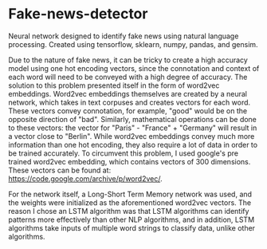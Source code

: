 # Fake-news-detector

Neural network designed to identify fake news using natural language processing. Created using tensorflow, sklearn, numpy, pandas, and gensim. 


Due to the nature of fake news, it can be tricky to create a high accuracy model using one hot encoding vectors, since the connotation and context of each word will need to be conveyed with a high degree of accuracy. The solution to this problem presented itself in the form of word2vec embeddings. Word2vec embeddings themselves are created by a neural network, which takes in text corpuses and creates vectors for each word. These vectors convey connotation, for example, "good" would be on the opposite direction of "bad". Similarly, mathematical operations can be done to these vectors: the vector for "Paris" - "France" + "Germany" will result in a vector close to "Berlin". While word2vec embeddings convey much more information than one hot encoding, they also require a lot of data in order to be trained accurately. To circumvent this problem, I used google's pre trained word2vec embedding, which contains vectors of 300 dimensions. These vectors can be found at: https://code.google.com/archive/p/word2vec/. 


For the network itself, a Long-Short Term Memory network was used, and the weights were initialized as the aforementioned word2vec vectors. The reason I chose an LSTM algorithm was that LSTM algorithms can identify patterns more effectively than other NLP algorithms, and in addition, LSTM algorithms take inputs of multiple word strings to classify data, unlike other algorithms. 
